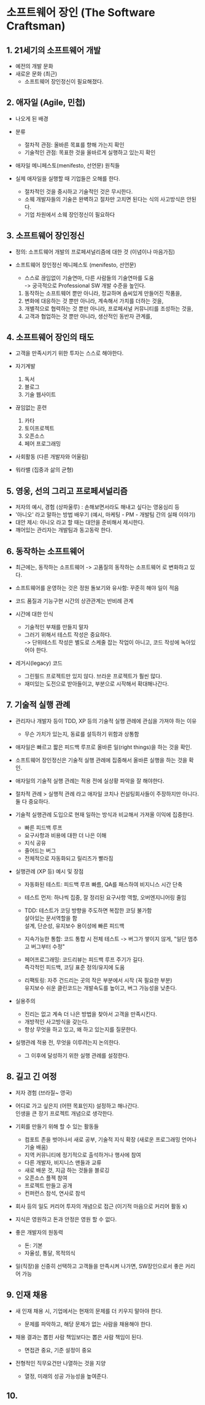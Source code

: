 # 소프트웨어 장인 (The Software Craftsman)

## 1. 21세기의 소프트웨어 개발
- 예전의 개발 문화
- 새로운 문화 (최근)
    - 소프트웨어 장인정신이 필요해졌다.
    

## 2. 애자일 (Agile, 민첩)
- 나오게 된 배경
- 분류
    - 절차적 관점: 올바른 목표를 향해 가는지 확인
    - 기술적인 관점: 목표한 것을 올바르게 실행하고 있는지 확인
    
- 애자일 메니페스토(menifesto, 선언문) 원칙들
- 실제 애자일을 실행할 때 기업들은 오해를 한다.
    - 절차적인 것을 중시하고 기술적인 것은 무시한다.
    - 소웨 개발자들의 기술은 완벽하고 절차만 고치면 된다는 식의 사고방식은 안된다.
    - 기업 차원에서 소웨 장인정신이 필요하다
    

## 3. 소프트웨어 장인정신
- 정의: 소프트웨어 개발의 프로페셔널리즘에 대한 것 (이념이나 마음가짐)
- 소프트웨어 장인정신 메니페스토 (menifesto, 선언문)
    - 스스로 끊임없이 기술연마, 다른 사람들의 기술연마를 도움   
      -> 궁극적으로 Professional SW 개발 수준을 높인다.
      
    1. 동작하는 소프트웨어 뿐만 아니라, 정교하며 솜씨있게 만들어진 작품을,
    2. 변화에 대응하는 것 뿐만 아니라, 계속해서 가치를 더하는 것을,
    3. 개별적으로 협력하는 것 뿐만 아니라, 프로페셔널 커뮤니티를 조성하는 것을,
    4. 고객과 협업하는 것 뿐만 아니라, 생산적인 동반자 관계를,
    
## 4. 소프트웨어 장인의 태도
- 고객을 만족시키기 위한 투자는 스스로 해야한다.
- 자기계발
    1. 독서
    2. 블로그
    3. 기술 웹사이트
    
- 끊임없는 훈련
    1. 카타
    2. 토이프로젝트
    3. 오픈소스
    4. 페어 프로그래밍
    
- 사회활동 (다른 개발자와 어울림)

- 워라밸 (집중과 삶의 균형)

## 5. 영웅, 선의 그리고 프로페셔널리즘
- 저자의 예시, 경험 (상파울루) : 손해보면서라도 해내고 싶다는 영웅심리 등
- '아니오' 라고 말하는 방법 배우기 (예시, 마케팅 - PM - 개발팀 간의 실패 이야기)
- 대안 제시: 아니오 라고 할 때는 대안을 준비해서 제시한다.
- 깨어있는 관리자는 개발팀과 동고동락 한다.

## 6. 동작하는 소프트웨어
- 최근에는, 동작하는 소프트웨어 -> 고품질의 동작하는 소프트웨어 로 변화하고 있다.
- 소프트웨어를 운영하는 것은 정원 돌보기와 유사함: 꾸준히 해야 일이 적음
- 코드 품질과 기능구현 시간의 상관관계는 반비례 관계
- 시간에 대한 인식
    - 기술적인 부채를 만들지 말자
    - 그러기 위해서 테스트 작성은 중요하다.  
    -> 단위테스트 작성은 별도로 스케줄 잡는 작업이 아니고, 코드 작성에 녹아있어야 한다.
      
- 레거시(legacy) 코드
    - 그린필드 프로젝트만 있지 않다. 브라운 프로젝트가 훨씬 많다.
    - 재미있는 도전으로 받아들이고, 부분으로 시작해서 확대해나간다.
    
## 7. 기술적 실행 관례
- 관리자나 개발자 등이 TDD, XP 등의 기술적 실행 관례에 관심을 가져야 하는 이유
  - 무슨 가치가 있는지, 동료를 설득하기 위함과 상통함
  
- 애자일은 빠르고 짧은 피드백 루프로 올바른 일(right things)을 하는 것을 확인.
- 소프트웨어 장인정신은 기술적 실행 관례에 집중해서 올바른 실행을 하는 것을 확인.  

- 애자일의 기술적 실행 관례는 적용 전에 실상황 파악을 잘 해야한다.
- 절차적 관례 > 실행적 관례 라고 애자일 코치나 컨설팅회사들이 주장하지만 아니다. 둘 다 중요하다.

- 기술적 실행관례 도입으로 현재 일하는 방식과 비교해서 가져올 이익에 집중한다.
  - 빠른 피드백 루프
  - 요구사항과 비용에 대한 더 나은 이해
  - 지식 공유
  - 줄어드는 버그
  - 전체적으로 자동화되고 릴리즈가 빨라짐
  
- 실행관례 (XP 등) 예시 및 장점
  - 자동화된 테스트: 피드백 루프 빠름, QA를 패스하여 비지니스 시간 단축
  - 테스트 먼저: 하나씩 집중, 잘 정리된 요구사항 역할, 오버엔지니어링 줄임
  - TDD: 테스트가 코딩 방향을 주도하면 복잡한 코딩 불가함  
        살아있는 문서역할을 함  
        설계, 단순성, 유지보수 용이성에 빠른 피드백
    
  - 지속가능한 통합: 코드 통합 시 전체 테스트 -> 버그가 쌓이지 않게, "일단 멈추고 버그부터 수정"
  - 페어프로그래밍: 코드리뷰는 피드백 루프 주기가 길다.  
      즉각적인 피드백, 코딩 표준 정의/유지에 도움
    
  - 리팩토링: 자주 건드리는 곳의 작은 부분에서 시작 (꼭 필요한 부분)  
      유지보수 쉬운 클린코드는 개발속도를 높이고, 버그 가능성을 낮춘다.
    
- 실용주의
  - 진리는 없고 계속 더 나은 방법을 찾아서 고객을 만족시킨다.
  - 개방적인 사고방식을 갖는다.
  - 항상 무엇을 하고 있고, 왜 하고 있는지를 질문한다.
  
- 실행관례 적용 전, 무엇을 이루려는지 논의한다.
  - 그 이후에 달성하기 위한 실행 관례를 설정한다.
  
## 8. 길고 긴 여정
- 저자 경험 (브라질~ 영국)
- 어디로 가고 싶은지 (어떤 목표인지) 설정하고 해나간다.  
    인생을 큰 장기 프로젝트 개념으로 생각한다.
  
- 기회를 만들기 위해 할 수 있는 활동들
  - 컴포트 존을 벗어나서 새로 공부, 기술적 지식 확장 (새로운 프로그래밍 언어나 기술 배움)
  - 지역 커뮤니티에 정기적으로 출석하거나 행사에 참여
  - 다른 개발자, 비지니스 맨들과 교류
  - 새로 배운 것, 지금 하는 것들을 블로깅
  - 오픈소스 플젝 참여
  - 프로젝트 만들고 공개
  - 컨퍼런스 참석, 연사로 참석
  
- 회사 등의 일도 커리어 투자의 개념으로 접근 (이기적 마음으로 커리어 활동 x)
- 지식은 영원하고 돈과 안정은 영원 할 수 없다.
- 좋은 개발자의 원동력
  - 돈: 기본
  - 자율성, 통달, 목적의식
  
- 일(직장)을 신중히 선택하고 고객들을 만족시켜 나가면, SW장인으로서 좋은 커리어 가능

## 9. 인재 채용
- 새 인재 채용 시, 기업에서는 현재의 문제를 더 키우지 말아야 한다.
  - 문제를 파악하고, 해당 문제가 없는 사람을 채용해야 한다.
  
- 채용 결과는 뽑힌 사람 책임보다는 뽑은 사람 책임이 된다.
  - 면접관 중요, 기준 설정이 중요
  
- 전형적인 직무요건만 나열하는 것을 지양
  - 열정, 미래의 성공 가능성을 높여준다.
  
## 10. 
    

